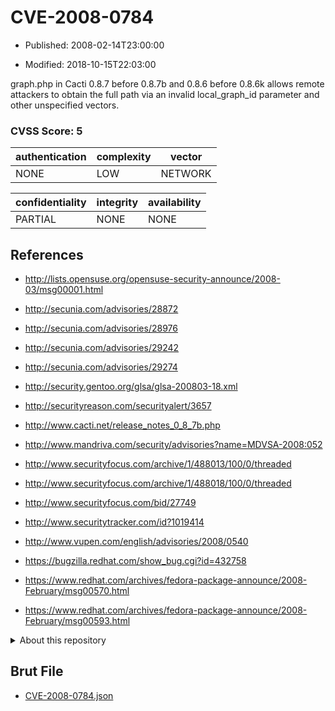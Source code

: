 # CVE-2008-0784

- Published: 2008-02-14T23:00:00

- Modified: 2018-10-15T22:03:00

graph.php in Cacti 0.8.7 before 0.8.7b and 0.8.6 before 0.8.6k allows remote attackers to obtain the full path via an invalid local_graph_id parameter and other unspecified vectors.

### CVSS Score: **5**

| authentication | complexity | vector |
| --- | --- | --- |
| NONE | LOW | NETWORK |

| confidentiality | integrity | availability |
| --- | --- | --- |
| PARTIAL | NONE | NONE |

## References

* http://lists.opensuse.org/opensuse-security-announce/2008-03/msg00001.html

* http://secunia.com/advisories/28872

* http://secunia.com/advisories/28976

* http://secunia.com/advisories/29242

* http://secunia.com/advisories/29274

* http://security.gentoo.org/glsa/glsa-200803-18.xml

* http://securityreason.com/securityalert/3657

* http://www.cacti.net/release_notes_0_8_7b.php

* http://www.mandriva.com/security/advisories?name=MDVSA-2008:052

* http://www.securityfocus.com/archive/1/488013/100/0/threaded

* http://www.securityfocus.com/archive/1/488018/100/0/threaded

* http://www.securityfocus.com/bid/27749

* http://www.securitytracker.com/id?1019414

* http://www.vupen.com/english/advisories/2008/0540

* https://bugzilla.redhat.com/show_bug.cgi?id=432758

* https://www.redhat.com/archives/fedora-package-announce/2008-February/msg00570.html

* https://www.redhat.com/archives/fedora-package-announce/2008-February/msg00593.html

<details>
<summary>About this repository</summary> 

  This repository is part of the project [Live Hack CVE](https://github.com/Live-Hack-CVE). Main website can be found [www.live-hack.org](https://www.live-hack.org) 
  
  Made by [Sn0wAlice](https://github.com/Sn0wAlice) for the people that care about security and need to have a feed of the latest CVEs. Hope you enjoy it, don't forget to star the repo and follow me on [Twitter](https://twitter.com/Sn0wAlice) and [Github](https://github.com/Sn0wAlice). And that is my [personnal website](https://www.alice-snow.me/)

  - [Home Page](https://github.com/Live-Hack-CVE)
  - [Framework](https://github.com/Live-Hack-CVE/cve-framework)
  - [CVE database](https://github.com/Live-Hack-CVE/full_database)
  - [Changelog](https://github.com/Live-Hack-CVE/Changelog)
</details>

## Brut File

* [CVE-2008-0784.json](https://raw.githubusercontent.com/Live-Hack-CVE/full_database/main/cves/2008/CVE-2008-0784.json)

